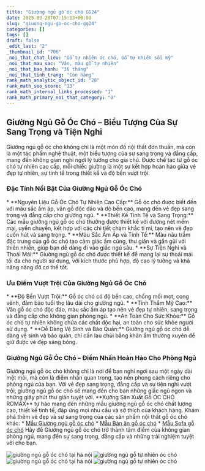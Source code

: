 ```yaml
---
title: "Giường ngủ gỗ óc chó GG24"
date: 2025-03-28T07:15:13+00:00
slug: "giuong-ngu-go-oc-cho-gg24"
categories: []
tags: []
draft: false
_edit_last: "2"
_thumbnail_id: "706"
_noi_that_chat_lieu: "Gỗ tự nhiên óc chó, Gỗ tự nhiên sồi mỹ"
_noi_that_mau_sac: "Vân, màu gỗ tự nhiên"
_noi_that_bao_hanh: "36 tháng"
_noi_that_tinh_trang: "Còn hàng"
rank_math_analytic_object_id: "28"
rank_math_seo_score: "13"
rank_math_internal_links_processed: "1"
rank_math_primary_noi_that_category: "0"
---
```

## Giường Ngủ Gỗ Óc Chó – Biểu Tượng Của Sự Sang Trọng và Tiện Nghi

Giường ngủ gỗ óc chó không chỉ là một món đồ nội thất đơn thuần, mà còn là một tác phẩm nghệ thuật, một biểu tượng của sự sang trọng và đẳng cấp, mang đến không gian nghỉ ngơi lý tưởng cho gia chủ. Được chế tác từ gỗ óc chó tự nhiên cao cấp, mỗi chiếc giường là một sự kết hợp hoàn hảo giữa vẻ đẹp tự nhiên, sự tinh tế trong thiết kế và độ bền vượt trội.

### Đặc Tính Nổi Bật Của Giường Ngủ Gỗ Óc Chó

\* \*\*Nguyên Liệu Gỗ Óc Chó Tự Nhiên Cao Cấp:\*\* Gỗ óc chó được biết đến với màu sắc ấm áp, vân gỗ độc đáo và độ bền cao, mang đến vẻ đẹp sang trọng và đẳng cấp cho giường ngủ.
\* \*\*Thiết Kế Tinh Tế và Sang Trọng:\*\* Các mẫu giường ngủ gỗ óc chó thường được thiết kế với đường nét mềm mại, uyển chuyển, kết hợp với các chi tiết chạm khắc tỉ mỉ, tạo nên vẻ đẹp cuốn hút và sang trọng.
\* \*\*Màu Sắc Ấm Áp và Tinh Tế:\*\* Màu nâu trầm đặc trưng của gỗ óc chó tạo cảm giác ấm cúng, thư giãn và gần gũi với thiên nhiên, giúp bạn dễ dàng đi vào giấc ngủ sâu.
\* \*\*Sự Tiện Nghi và Thoải Mái:\*\* Giường ngủ gỗ óc chó được thiết kế để mang lại sự thoải mái tối đa cho người sử dụng, với kích thước phù hợp, độ cao lý tưởng và khả năng nâng đỡ cơ thể tốt.

### Ưu Điểm Vượt Trội Của Giường Ngủ Gỗ Óc Chó

\* \*\*Độ Bền Vượt Trội:\*\* Gỗ óc chó có độ bền cao, chống mối mọt, cong vênh, đảm bảo tuổi thọ lâu dài cho giường ngủ.
\* \*\*Tính Thẩm Mỹ Cao:\*\* Vân gỗ óc chó độc đáo, màu sắc ấm áp tạo nên vẻ đẹp tự nhiên, sang trọng và đẳng cấp cho không gian phòng ngủ.
\* \*\*An Toàn Cho Sức Khỏe:\*\* Gỗ óc chó tự nhiên không chứa các chất độc hại, an toàn cho sức khỏe người sử dụng.
\* \*\*Dễ Dàng Vệ Sinh và Bảo Quản:\*\* Giường ngủ gỗ óc chó dễ dàng vệ sinh và bảo quản, chỉ cần lau chùi bằng khăn ẩm thường xuyên để giữ được vẻ đẹp sáng bóng.

### Giường Ngủ Gỗ Óc Chó – Điểm Nhấn Hoàn Hảo Cho Phòng Ngủ

Giường ngủ gỗ óc chó không chỉ là nơi để bạn nghỉ ngơi sau một ngày dài mệt mỏi, mà còn là điểm nhấn quan trọng, tạo nên phong cách riêng cho phòng ngủ của bạn. Với vẻ đẹp sang trọng, đẳng cấp và sự tiện nghi vượt trội, giường ngủ gỗ óc chó sẽ mang đến cho bạn những giấc ngủ ngon và những giây phút thư giãn tuyệt vời.
\*\*Xưởng Sản Xuất Gỗ ÓC CHÓ ROMAX\*\* tự hào mang đến những mẫu giường ngủ gỗ óc chó chất lượng cao, thiết kế tinh tế, đáp ứng mọi nhu cầu và sở thích của khách hàng.
Khám phá thêm vẻ đẹp và sự sang trọng của các sản phẩm nội thất gỗ óc chó khác:
\* [Mẫu Giường ngủ gỗ óc chó](https://romax.vn/danh-muc/phong-ngu/giuong-go-oc-cho/)
\* [Mẫu Bàn ăn gỗ óc chó](https://romax.vn/danh-muc/phong-bep/ban-an-go-oc-cho/)
\* [Mẫu Sofa gỗ óc chó](https://romax.vn/danh-muc/phong-khach/sofa-go-oc-cho/)
Hãy để Giường ngủ gỗ óc chó trở thành tâm điểm của không gian phòng ngủ, mang đến sự sang trọng, đẳng cấp và những trải nghiệm tuyệt vời cho bạn.

![giường ngủ gỗ óc chó tại hà nội](/img/giuong/gg24/giuong-go-oc-cho-gg24-16.webp)
![giường ngủ gỗ tự nhiên óc chó](/img/giuong/gg24/giuong-go-oc-cho-gg24-17.webp)
![giường ngủ gỗ óc chó tại hà nội](/img/giuong/gg24/giuong-go-oc-cho-gg24-18.webp)
![giường ngủ gỗ tự nhiên óc chó](/img/giuong/gg24/giuong-go-oc-cho-gg24-19.webp)